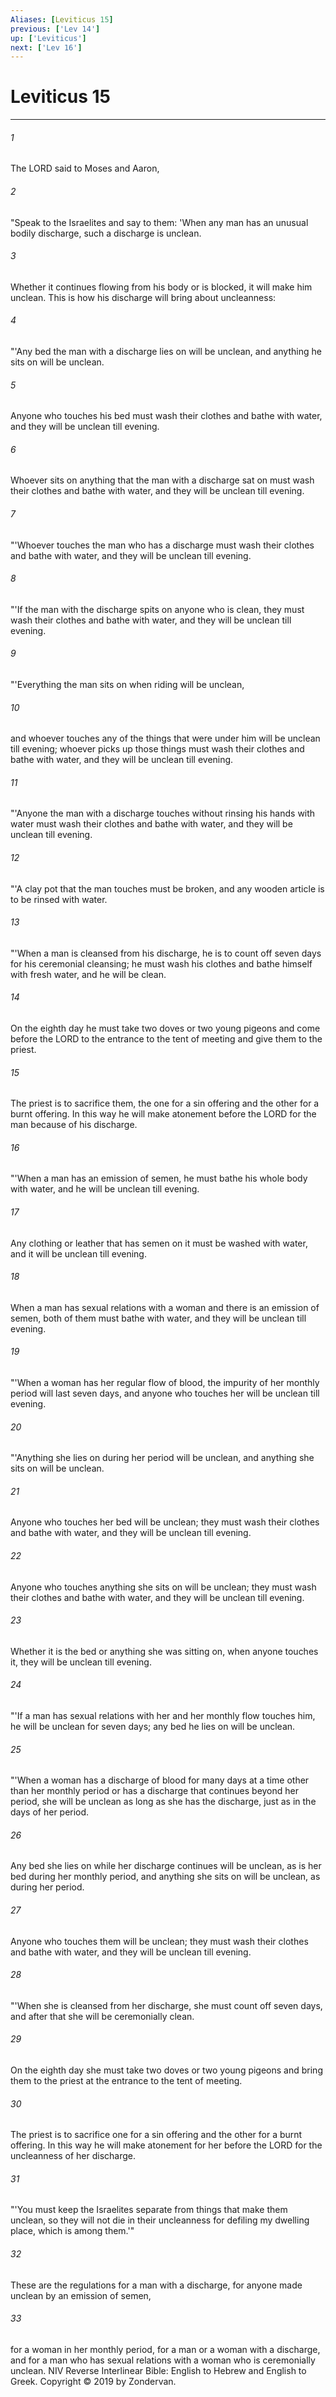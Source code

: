 ```yaml
---
Aliases: [Leviticus 15]
previous: ['Lev 14']
up: ['Leviticus']
next: ['Lev 16']
---
```

# Leviticus 15

***


###### 1 
The LORD said to Moses and Aaron, 

###### 2 
"Speak to the Israelites and say to them: 'When any man has an unusual bodily discharge, such a discharge is unclean. 

###### 3 
Whether it continues flowing from his body or is blocked, it will make him unclean. This is how his discharge will bring about uncleanness: 

###### 4 
"'Any bed the man with a discharge lies on will be unclean, and anything he sits on will be unclean. 

###### 5 
Anyone who touches his bed must wash their clothes and bathe with water, and they will be unclean till evening. 

###### 6 
Whoever sits on anything that the man with a discharge sat on must wash their clothes and bathe with water, and they will be unclean till evening. 

###### 7 
"'Whoever touches the man who has a discharge must wash their clothes and bathe with water, and they will be unclean till evening. 

###### 8 
"'If the man with the discharge spits on anyone who is clean, they must wash their clothes and bathe with water, and they will be unclean till evening. 

###### 9 
"'Everything the man sits on when riding will be unclean, 

###### 10 
and whoever touches any of the things that were under him will be unclean till evening; whoever picks up those things must wash their clothes and bathe with water, and they will be unclean till evening. 

###### 11 
"'Anyone the man with a discharge touches without rinsing his hands with water must wash their clothes and bathe with water, and they will be unclean till evening. 

###### 12 
"'A clay pot that the man touches must be broken, and any wooden article is to be rinsed with water. 

###### 13 
"'When a man is cleansed from his discharge, he is to count off seven days for his ceremonial cleansing; he must wash his clothes and bathe himself with fresh water, and he will be clean. 

###### 14 
On the eighth day he must take two doves or two young pigeons and come before the LORD to the entrance to the tent of meeting and give them to the priest. 

###### 15 
The priest is to sacrifice them, the one for a sin offering and the other for a burnt offering. In this way he will make atonement before the LORD for the man because of his discharge. 

###### 16 
"'When a man has an emission of semen, he must bathe his whole body with water, and he will be unclean till evening. 

###### 17 
Any clothing or leather that has semen on it must be washed with water, and it will be unclean till evening. 

###### 18 
When a man has sexual relations with a woman and there is an emission of semen, both of them must bathe with water, and they will be unclean till evening. 

###### 19 
"'When a woman has her regular flow of blood, the impurity of her monthly period will last seven days, and anyone who touches her will be unclean till evening. 

###### 20 
"'Anything she lies on during her period will be unclean, and anything she sits on will be unclean. 

###### 21 
Anyone who touches her bed will be unclean; they must wash their clothes and bathe with water, and they will be unclean till evening. 

###### 22 
Anyone who touches anything she sits on will be unclean; they must wash their clothes and bathe with water, and they will be unclean till evening. 

###### 23 
Whether it is the bed or anything she was sitting on, when anyone touches it, they will be unclean till evening. 

###### 24 
"'If a man has sexual relations with her and her monthly flow touches him, he will be unclean for seven days; any bed he lies on will be unclean. 

###### 25 
"'When a woman has a discharge of blood for many days at a time other than her monthly period or has a discharge that continues beyond her period, she will be unclean as long as she has the discharge, just as in the days of her period. 

###### 26 
Any bed she lies on while her discharge continues will be unclean, as is her bed during her monthly period, and anything she sits on will be unclean, as during her period. 

###### 27 
Anyone who touches them will be unclean; they must wash their clothes and bathe with water, and they will be unclean till evening. 

###### 28 
"'When she is cleansed from her discharge, she must count off seven days, and after that she will be ceremonially clean. 

###### 29 
On the eighth day she must take two doves or two young pigeons and bring them to the priest at the entrance to the tent of meeting. 

###### 30 
The priest is to sacrifice one for a sin offering and the other for a burnt offering. In this way he will make atonement for her before the LORD for the uncleanness of her discharge. 

###### 31 
"'You must keep the Israelites separate from things that make them unclean, so they will not die in their uncleanness for defiling my dwelling place, which is among them.'" 

###### 32 
These are the regulations for a man with a discharge, for anyone made unclean by an emission of semen, 

###### 33 
for a woman in her monthly period, for a man or a woman with a discharge, and for a man who has sexual relations with a woman who is ceremonially unclean. NIV Reverse Interlinear Bible: English to Hebrew and English to Greek. Copyright © 2019 by Zondervan.
